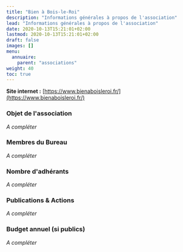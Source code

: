 ```yaml
---
title: "Bien à Bois-le-Roi"
description: "Informations générales à propos de l'association"
lead: "Informations générales à propos de l'association"
date: 2020-10-13T15:21:01+02:00
lastmod: 2020-10-13T15:21:01+02:00
draft: false
images: []
menu:
  annuaire:
    parent: "associations"
weight: 40
toc: true
---
```


**Site internet :** [https://www.bienaboisleroi.fr/](https://www.bienaboisleroi.fr/) 

### Objet de l'association
*A compléter*

### Membres du Bureau 
*A compléter*

### Nombre d'adhérants 
*A compléter*

### Publications & Actions
*A compléter*

### Budget annuel (si publics)
*A compléter*